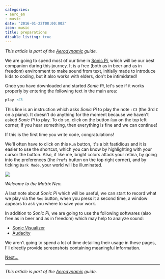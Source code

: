 ```yaml
---
categories:
- aero_en
- music
date: "2016-01-22T00:00:00Z"
icon: music
title: preparations
disable_listing: true
---
```


*This article is part of the <a href="/music/2016-01-21-aerodynamic-en">Aerodynamic</a> guide.*

We are going to spend most of our time in
[Sonic Pi](http://sonic-pi.net), which will be our best companion
during this journey. It is a free (both as in beer and as in freedom)
environment to make sound from text, initially made to introduce kids
to coding, but it also works with elders, don't be intimidated!

Once you have downloaded and started *Sonic Pi*, let's see if it works
properly by entering the following text in the main area:

```ruby
play :C3
```

This line is an instruction which asks *Sonic Pi* to play the note
`:C3` (the 3rd `C` on a piano). It doesn't do anything for the moment
because we haven't asked *Sonic Pi* to play. To do so, click on the
button `Run` on the top left corner, if you hear something, then
everything is fine and we can continue!

If this is the first time you write code, congratulations!

We'll often have to click on this `Run` button, it's a bit fastidious
and it is easier to use the shortcut, which you can know by
highlighting with your cursor the button. Also, if like me, bright
colors attack your retina, by going into the preferences (the `Prefs`
button on the top right corner), and by ticking `Dark Mode`, your
world will be illuminated.

<img src="/img/aerodynamic/preparatifs-sonic-pi.jpg" data-action="zoom" />

*Welcome to the Matrix Neo.*

A last note about *Sonic Pi* which will be useful, we can start to
record what we play via the `Rec` button, when you press it a second
time, a window appears to ask you where to save your work.

In addition to *Sonic Pi*, we are going to use the following softwares
(also free as in beer and as in freedom) which may help to analyze
sound:

* [Sonic Visualizer](http://www.sonicvisualiser.org/)
* [Audacity](http://audacityteam.org/)

We aren't going to spend a lot of time detailing their usage in these
pages, I'll directly provide screenshots containing meaningful
information.

<a href="/music/2016-01-23-aerodynamic-structure-en">Next...</a>

<hr />

*This article is part of the <a href="/music/2016-01-21-aerodynamic-en">Aerodynamic</a> guide.*
